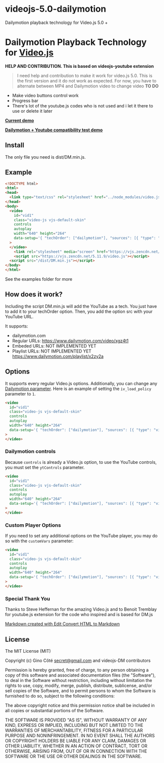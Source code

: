 # videojs-5.0-dailymotion
Dailymotion playback technology for Video.js 5.0 +

# Dailymotion Playback Technology for [Video.js](https://github.com/videojs/video.js)

**HELP AND CONTRIBUTION. This is based on videojs-youtube extension**
>I need help and contribution to make it work for video.js 5.0. This is the first version and it do not work as expected.
For now, you have to alternate between MP4 and Dailymotion video to change video
**TO DO**
*   Make video buttons control work
*   Progress bar
*   There's lot of the youtube.js codes who is not used and i let it there to use or delete it later


**[Current demo](https://rawgit.com/onigetoc/videojs-5.0-dailymotion/master/demo-DM-YT.html)**

**[Dailymotion + Youtube compatibility test demo](https://cdn.rawgit.com/onigetoc/videojs-5.0-dailymotion/master/demo-DM-YT.html)**

## Install
The only file you need is dist/DM.min.js.

## Example
```html
<!DOCTYPE html>
<html>
<head>
  <link type="text/css" rel="stylesheet" href="../node_modules/video.js/dist/video-js.min.css" />
</head>
<body>
  <video
    id="vid1"
    class="video-js vjs-default-skin"
    controls
    autoplay
    width="640" height="264"
    data-setup='{ "techOrder": ["dailymotion"], "sources": [{ "type": "video/dailymotion", "src": "https://www.dailymotion.com/video/xgz4t1"}] }'
  >
  </video>
	<link rel="stylesheet" media="screen" href="https://vjs.zencdn.net/5.11.9/video-js.css">
	<script src="https://vjs.zencdn.net/5.11.9/video.js"></script>
  <script src="/dist/DM.min.js"></script>
</body>
</html>
```

See the examples folder for more

## How does it work?
Including the script DM.min.js will add the YouTube as a tech. You just have to add it to your techOrder option. Then, you add the option src with your YouTube URL.

It supports:
- dailymotion.com
- Regular URLs: https://www.dailymotion.com/video/xgz4t1
- Embeded URLs: NOT IMPLEMENTED YET
- Playlist URLs: NOT IMPLEMENTED YET https://www.dailymotion.com/playlist/x2zy2a

## Options
It supports every regular Video.js options. Additionally, you can change any [Dailymotion parameter](https://developers.google.com/youtube/player_parameters?hl=en#Parameters). Here is an example of setting the `iv_load_policy` parameter to `1`.

```html
<video
  id="vid1"
  class="video-js vjs-default-skin"
  controls
  autoplay
  width="640" height="264"
  data-setup='{ "techOrder": ["dailymotion"], "sources": [{ "type": "video/dailymotion", "src": "https://www.dailymotion.com/video/x2j4h4m"}], "dailymotion": { "iv_load_policy": 1 } }'
>
</video>
```

### Dailymotion controls
Because `controls` is already a Video.js option, to use the YouTube controls, you must set the `ytControls` parameter.

```html
<video
  id="vid1"
  class="video-js vjs-default-skin"
  controls
  autoplay
  width="640" height="264"
  data-setup='{ "techOrder": ["dailymotion"], "sources": [{ "type": "video/dailymotion", "src": "https://www.dailymotion.com/video/x2j4h4m"}], "dailymotion": { "ytControls": 2 } }'
>
</video>
```

### Custom Player Options
If you need to set any additional options on the YouTube player, you may do so with the `customVars` parameter:

```html
<video
  id="vid1"
  class="video-js vjs-default-skin"
  controls
  autoplay
  width="640" height="264"
  data-setup='{ "techOrder": ["dailymotion"], "sources": [{ "type": "video/dailymotion", "src": "https://www.dailymotion.com/video/x2j4h4m"}], "dailymotion": { "customVars": { "wmode": "transparent" } } }'
>
</video>
```

### Special Thank You
Thanks to Steve Heffernan for the amazing Video.js and to Benoit Tremblay for youtube.js extension for the code who inspired and is based for DM.js

[Markdown created with Edit Convert HTML to Markdown](http://www.codesniff.com/editconvert/)

## License
The MIT License (MIT)

Copyright (c) Gino Côté <secret@gmail.com> and videojs-DM contributors

Permission is hereby granted, free of charge, to any person obtaining a copy
of this software and associated documentation files (the "Software"), to deal
in the Software without restriction, including without limitation the rights
to use, copy, modify, merge, publish, distribute, sublicense, and/or sell
copies of the Software, and to permit persons to whom the Software is
furnished to do so, subject to the following conditions:

The above copyright notice and this permission notice shall be included in
all copies or substantial portions of the Software.

THE SOFTWARE IS PROVIDED "AS IS", WITHOUT WARRANTY OF ANY KIND, EXPRESS OR
IMPLIED, INCLUDING BUT NOT LIMITED TO THE WARRANTIES OF MERCHANTABILITY,
FITNESS FOR A PARTICULAR PURPOSE AND NONINFRINGEMENT. IN NO EVENT SHALL THE
AUTHORS OR COPYRIGHT HOLDERS BE LIABLE FOR ANY CLAIM, DAMAGES OR OTHER
LIABILITY, WHETHER IN AN ACTION OF CONTRACT, TORT OR OTHERWISE, ARISING FROM,
OUT OF OR IN CONNECTION WITH THE SOFTWARE OR THE USE OR OTHER DEALINGS IN
THE SOFTWARE.

